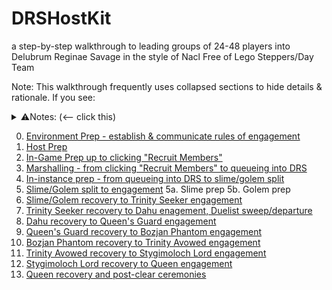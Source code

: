 # DRSHostKit
a step-by-step walkthrough to leading groups of 24-48 players into Delubrum Reginae Savage in the style of Nacl Free of Lego Steppers/Day Team

Note: This walkthrough frequently uses collapsed sections to hide details & rationale.  If you see:

<details>
  <summary>⚠Notes: (<-- click this)</summary>
    I have notes in this section that are not shown by default so as to decrease the initial amount of information being presented on a page.  There's a lot of information that goes into leading a viable DRS run, but I don't want to firehose you with it.  If you want rationale, make sure to check these `Notes` sections.
</details>

0. [Environment Prep - establish & communicate rules of engagement](0-environment.md)
1. [Host Prep](1-host-prep.md)
2. [In-Game Prep up to clicking "Recruit Members"](2-in-game-to-recruiting.md)
3. [Marshalling - from clicking "Recruit Members" to queueing into DRS](3-recruiting-to-queueing.md)
4. [In-instance prep - from queueing into DRS to slime/golem split](4-queueing-to-sg-split.md)
5. [Slime/Golem split to engagement](05-sg-split-to-engagement.md)
5a.   Slime prep
5b.   Golem prep
6. [Slime/Golem recovery to Trinity Seeker engagement](06-sg-to-ts.md)
7. [Trinity Seeker recovery to Dahu enagement, Duelist sweep/departure](07-ts-to-dahu.md)
8. [Dahu recovery to Queen's Guard engagement](08-dahu-to-qg.md)
9. [Queen's Guard recovery to Bozjan Phantom engagement](09-qg-to-phantom.md)
10. [Bozjan Phantom recovery to Trinity Avowed engagement](10-phantom-to-ta.md)
11. [Trinity Avowed recovery to Stygimoloch Lord engagement](11-ta-to-styg.md)
12. [Stygimoloch Lord recovery to Queen engagement](12-styg-to-queen.md)
13. [Queen recovery and post-clear ceremonies](13-queen-to-dismissal.md)


